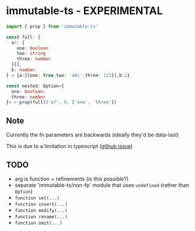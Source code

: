 # immutable-ts - EXPERIMENTAL

```ts
import { prop } from 'immutable-ts'

const full: {
  a?: {
    one: boolean
    two: string
    three: number
  }[],
  b: number
} = {a:[{one: true,two: 'abc',three: 123}],b:2}

const nested: Option<{
  one: boolean;
  three: number
}> = prop(full)('a?', 0, ['one', 'three'])
```

## Note

Currently the fn parameters are backwards (ideally they'd be data-last)

This is due to a limitation in typescript ([github issue](https://github.com/microsoft/TypeScript/issues/45174))

## TODO

- arg is function = refinements (is this possible?)
- separate 'immutable-ts/non-fp' module that uses `undefined` (rather than `Option`)
- `function set(...)`
- `function insert(...)`
- `function modify(...)`
- `function rename(...)`
- `function omit(...)`